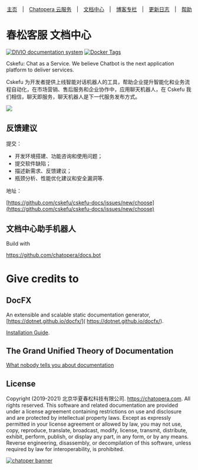 <div align=right>

[主页](https://www.cskefu.com/)　|　[Chatopera 云服务](https://bot.chatopera.com/)　|　[文档中心](https://github.com/cskefu/cskefu/)　|　[博客专栏](https://cskefu.blog.csdn.net/)　|　[更新日志](https://status.chatopera.com)　|　[帮助](https://github.com/cskefu/cskefu-docs/issues/new/choose)

</div>

# 春松客服 文档中心

[![DIVIO documentation system](https://img.shields.io/badge/DIVIO-Documentation%20System-blue)](https://documentation.divio.com/) [![Docker Tags](https://raw.githubusercontent.com/hailiang-wang/Rishit-dagli/master/badges/docker.svg)](https://hub.docker.com/repository/docker/chatopera/docs/tags?page=1&ordering=last_updated "Get Latest Docker Images")

Cskefu: Chat as a Service. We believe Chatbot is the next application platform to deliver services.

Cskefu 为开发者提供上线智能对话机器人的工具，帮助企业提升智能化和业务流程自动化，在市场营销、售后服务和企业协作中，应用聊天机器人，在 Cskefu 我们相信，聊天即服务，聊天机器人是下一代服务发布方式。

![](docs/images/products/cskefu-full-logo.png)

## 反馈建议

提交：

- 开发环境搭建、功能咨询和使用问题；
- 提交软件缺陷；
- 描述新需求、反馈建议；
- 瓶颈分析、性能优化建议和安全漏洞等.

地址：

[https://github.com/cskefu/cskefu-docs/issues/new/choose](https://github.com/cskefu/cskefu-docs/issues/new/choose)

## 文档中心助手机器人

Build with

<https://github.com/chatopera/docs.bot>

# Give credits to

## DocFX

An extensible and scalable static documentation generator, [https://dotnet.github.io/docfx/]( https://dotnet.github.io/docfx/).

[Installation Guide](./INSTALLATION.md).

## The Grand Unified Theory of Documentation

[What nobody tells you about documentation](https://documentation.divio.com/)

## License

Copyright (2019-2021) 北京华夏春松科技有限公司. <https://chatopera.com>. All rights reserved.
This software and related documentation are provided under a license agreement containing restrictions on use and disclosure and are protected by intellectual property laws.
Except as expressly permitted in your license agreement or allowed by law, you may not use, copy, reproduce, translate, broadcast, modify, license, transmit, distribute, exhibit, perform, publish, or display any part, in any form, or by any means. Reverse engineering, disassembly, or decompilation of this software, unless required by law for interoperability, is prohibited.

[![chatoper banner][co-banner-image]][co-url]

[co-banner-image]: https://user-images.githubusercontent.com/3538629/42383104-da925942-8168-11e8-8195-868d5fcec170.png
[co-url]: https://www.chatopera.com